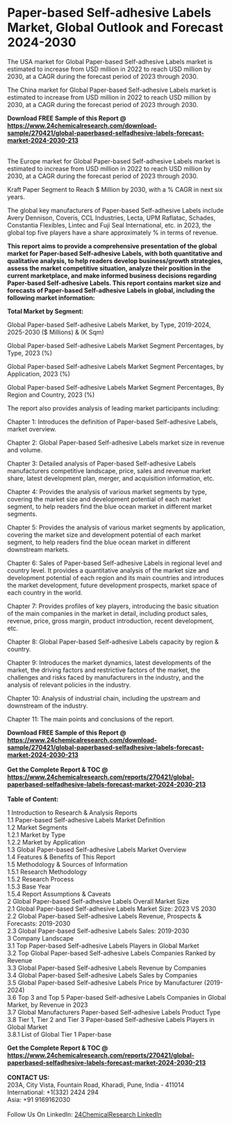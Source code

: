 <h1>Paper-based Self-adhesive Labels Market, Global Outlook and Forecast 2024-2030</h1><p>The USA market for Global Paper-based Self-adhesive Labels market is estimated to increase from USD million in 2022 to reach USD million by 2030, at a CAGR during the forecast period of 2023 through 2030.</p><p>
</p><p>The China market for Global Paper-based Self-adhesive Labels market is estimated to increase from USD million in 2022 to reach USD million by 2030, at a CAGR during the forecast period of 2023 through 2030.</p><div><b>Download FREE Sample of this Report @ 
            <a href="https://www.24chemicalresearch.com/download-sample/270421/global-paperbased-selfadhesive-labels-forecast-market-2024-2030-213">
            https://www.24chemicalresearch.com/download-sample/270421/global-paperbased-selfadhesive-labels-forecast-market-2024-2030-213</a></b></div><br><p>
</p><p>The Europe market for Global Paper-based Self-adhesive Labels market is estimated to increase from USD million in 2022 to reach USD million by 2030, at a CAGR during the forecast period of 2023 through 2030.</p><p>
Kraft Paper Segment to Reach $ Million by 2030, with a % CAGR in next six years.</p><p>
The global key manufacturers of Paper-based Self-adhesive Labels include Avery Dennison, Coveris, CCL Industries, Lecta, UPM Raflatac, Schades, Constantia Flexibles, Lintec and Fuji Seal lnternational, etc. in 2023, the global top five players have a share approximately % in terms of revenue.</p><p>
<strong>This report aims to provide a comprehensive presentation of the global market for Paper-based Self-adhesive Labels, with both quantitative and qualitative analysis, to help readers develop business/growth strategies, assess the market competitive situation, analyze their position in the current marketplace, and make informed business decisions regarding Paper-based Self-adhesive Labels. This report contains market size and forecasts of Paper-based Self-adhesive Labels in global, including the following market information:</strong></p><p>
</p><p>
<strong>Total Market by Segment:</strong></p><p>
Global Paper-based Self-adhesive Labels Market, by Type, 2019-2024, 2025-2030 ($ Millions) &amp; (K Sqm)</p><p>
Global Paper-based Self-adhesive Labels Market Segment Percentages, by Type, 2023 (%)</p><p>
</p><p>
Global Paper-based Self-adhesive Labels Market Segment Percentages, by Application, 2023 (%)</p><p>
</p><p>
Global Paper-based Self-adhesive Labels Market Segment Percentages, By Region and Country, 2023 (%)</p><p>
</p><p>
</p><p></p><p>
The report also provides analysis of leading market participants including:</p><p>
</p><p>
</p><p>
Chapter 1: Introduces the definition of Paper-based Self-adhesive Labels, market overview.</p><p>
Chapter 2: Global Paper-based Self-adhesive Labels market size in revenue and volume.</p><p>
Chapter 3: Detailed analysis of Paper-based Self-adhesive Labels manufacturers competitive landscape, price, sales and revenue market share, latest development plan, merger, and acquisition information, etc.</p><p>
Chapter 4: Provides the analysis of various market segments by type, covering the market size and development potential of each market segment, to help readers find the blue ocean market in different market segments.</p><p>
Chapter 5: Provides the analysis of various market segments by application, covering the market size and development potential of each market segment, to help readers find the blue ocean market in different downstream markets.</p><p>
Chapter 6: Sales of Paper-based Self-adhesive Labels in regional level and country level. It provides a quantitative analysis of the market size and development potential of each region and its main countries and introduces the market development, future development prospects, market space of each country in the world.</p><p>
Chapter 7: Provides profiles of key players, introducing the basic situation of the main companies in the market in detail, including product sales, revenue, price, gross margin, product introduction, recent development, etc.</p><p>
Chapter 8: Global Paper-based Self-adhesive Labels capacity by region &amp; country.</p><p>
Chapter 9: Introduces the market dynamics, latest developments of the market, the driving factors and restrictive factors of the market, the challenges and risks faced by manufacturers in the industry, and the analysis of relevant policies in the industry.</p><p>
Chapter 10: Analysis of industrial chain, including the upstream and downstream of the industry.</p><p>
Chapter 11: The main points and conclusions of the report.</p><div><b>Download FREE Sample of this Report @ 
            <a href="https://www.24chemicalresearch.com/download-sample/270421/global-paperbased-selfadhesive-labels-forecast-market-2024-2030-213">
            https://www.24chemicalresearch.com/download-sample/270421/global-paperbased-selfadhesive-labels-forecast-market-2024-2030-213</a></b></div><br><div><b>Get the Complete Report & TOC @ 
            <a href="https://www.24chemicalresearch.com/reports/270421/global-paperbased-selfadhesive-labels-forecast-market-2024-2030-213">
            https://www.24chemicalresearch.com/reports/270421/global-paperbased-selfadhesive-labels-forecast-market-2024-2030-213</a></b></div><br>
            <b>Table of Content:</b><p>1 Introduction to Research & Analysis Reports<br />
    1.1 Paper-based Self-adhesive Labels Market Definition<br />
    1.2 Market Segments<br />
        1.2.1 Market by Type<br />
        1.2.2 Market by Application<br />
    1.3 Global Paper-based Self-adhesive Labels Market Overview<br />
    1.4 Features & Benefits of This Report<br />
    1.5 Methodology & Sources of Information<br />
        1.5.1 Research Methodology<br />
        1.5.2 Research Process<br />
        1.5.3 Base Year<br />
        1.5.4 Report Assumptions & Caveats<br />
2 Global Paper-based Self-adhesive Labels Overall Market Size<br />
    2.1 Global Paper-based Self-adhesive Labels Market Size: 2023 VS 2030<br />
    2.2 Global Paper-based Self-adhesive Labels Revenue, Prospects & Forecasts: 2019-2030<br />
    2.3 Global Paper-based Self-adhesive Labels Sales: 2019-2030<br />
3 Company Landscape<br />
    3.1 Top Paper-based Self-adhesive Labels Players in Global Market<br />
    3.2 Top Global Paper-based Self-adhesive Labels Companies Ranked by Revenue<br />
    3.3 Global Paper-based Self-adhesive Labels Revenue by Companies<br />
    3.4 Global Paper-based Self-adhesive Labels Sales by Companies<br />
    3.5 Global Paper-based Self-adhesive Labels Price by Manufacturer (2019-2024)<br />
    3.6 Top 3 and Top 5 Paper-based Self-adhesive Labels Companies in Global Market, by Revenue in 2023<br />
    3.7 Global Manufacturers Paper-based Self-adhesive Labels Product Type<br />
    3.8 Tier 1, Tier 2 and Tier 3 Paper-based Self-adhesive Labels Players in Global Market<br />
        3.8.1 List of Global Tier 1 Paper-base</p><div><b>Get the Complete Report & TOC @ 
            <a href="https://www.24chemicalresearch.com/reports/270421/global-paperbased-selfadhesive-labels-forecast-market-2024-2030-213">
            https://www.24chemicalresearch.com/reports/270421/global-paperbased-selfadhesive-labels-forecast-market-2024-2030-213</a></b></div><br><b>CONTACT US:</b><br>
            203A, City Vista, Fountain Road, Kharadi, Pune, India - 411014<br>
            International: +1(332) 2424 294<br>
            Asia: +91 9169162030 <br><br>
            Follow Us On LinkedIn: <a href="https://www.linkedin.com/company/24chemicalresearch/">24ChemicalResearch LinkedIn</a>